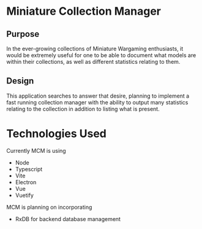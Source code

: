 # Miniature Collection Manager

## Purpose

In the ever-growing collections of Miniature Wargaming enthusiasts, it would be extremely useful for one to be able to document what models are within their collections, as well as different statistics relating to them. 

## Design

This application searches to answer that desire, planning to implement a fast running collection manager with the ability to output many statistics relating to the collection in addition to listing what is present.

# Technologies Used

Currently MCM is using

- Node
- Typescript
- Vite
- Electron
- Vue
- Vuetify

MCM is planning on incorporating

- RxDB for backend database management